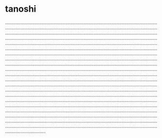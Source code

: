 # tanoshi

.............................................................................................................................................................................................................................................................................................................................................................................................................................................................................................................................................................................................................................................................................................................................................................................................................................................................................................................................................................................................................................................................................................................................................................................................................................................................................................................................................................................................................................................................................................................................................................................................................................................................................................................................................................................................................................................................................................................................................................................................................................................................................................................................................................................................................................................................................................................................................................................................................................................................................................................................................................................................................................................................................................................................................